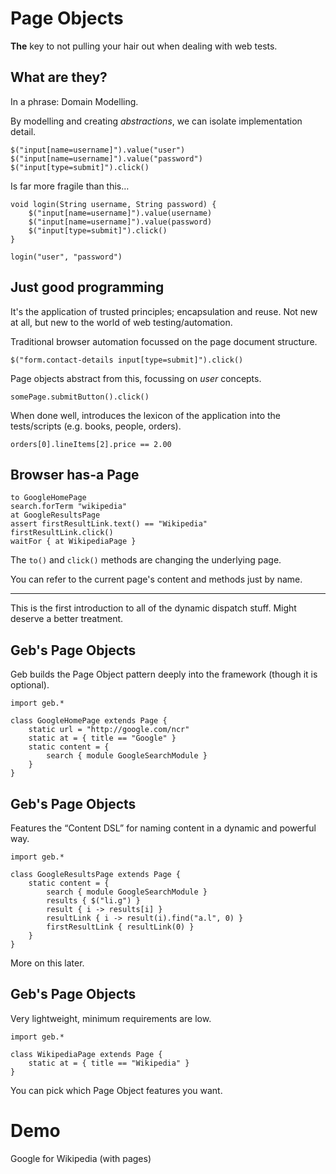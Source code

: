 # Page Objects

**The** key to not pulling your hair out when dealing with web tests.

## What are they?

In a phrase: Domain Modelling.

By modelling and creating *abstractions*, we can isolate implementation detail.

    $("input[name=username]").value("user")
    $("input[name=username]").value("password")
    $("input[type=submit]").click()

Is far more fragile than this…

    void login(String username, String password) {
        $("input[name=username]").value(username)
        $("input[name=username]").value(password)
        $("input[type=submit]").click()
    }

    login("user", "password")

## Just good programming

It's the application of trusted principles; encapsulation and reuse. Not new at all, but new to the world of web testing/automation.

Traditional browser automation focussed on the page document structure. 

    $("form.contact-details input[type=submit]").click()

Page objects abstract from this, focussing on _user_ concepts.

    somePage.submitButton().click()

When done well, introduces the lexicon of the application into the tests/scripts (e.g. books, people, orders).

    orders[0].lineItems[2].price == 2.00

## Browser has-a Page

    to GoogleHomePage
    search.forTerm "wikipedia"
    at GoogleResultsPage
    assert firstResultLink.text() == "Wikipedia"
    firstResultLink.click()
    waitFor { at WikipediaPage }

The `to()` and `click()` methods are changing the underlying page.

You can refer to the current page's content and methods just by name.

---

This is the first introduction to all of the dynamic dispatch stuff. Might deserve a better treatment.

## Geb's Page Objects

Geb builds the Page Object pattern deeply into the framework (though it is optional).

    import geb.*

    class GoogleHomePage extends Page {
        static url = "http://google.com/ncr"
        static at = { title == "Google" }
        static content = {
            search { module GoogleSearchModule }
        }
    }

## Geb's Page Objects

Features the “Content DSL” for naming content in a dynamic and powerful way.

    import geb.*

    class GoogleResultsPage extends Page {
        static content = {
            search { module GoogleSearchModule }
            results { $("li.g") }
            result { i -> results[i] }
            resultLink { i -> result(i).find("a.l", 0) }
            firstResultLink { resultLink(0) }
        }
    }

More on this later.

## Geb's Page Objects

Very lightweight, minimum requirements are low.

    import geb.*

    class WikipediaPage extends Page {
        static at = { title == "Wikipedia" }
    }

You can pick which Page Object features you want.

# Demo

Google for Wikipedia (with pages)
